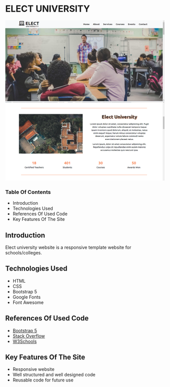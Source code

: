 # ELECT UNIVERSITY

<img src="Imgs/elect_home.png">

<img src="Imgs/elect_about.png">

### Table Of Contents

* Introduction
* Technologies Used
* References Of Used Code
* Key Features Of The Site

## Introduction

Elect university website is a responsive template website for schools/colleges.


## Technologies Used

* HTML
* CSS
* Bootstrap 5
* Google Fonts
* Font Awesome

## References Of Used Code

* [Bootstrap 5](https://v5.getbootstrap.com/docs/5.0/)
* [Stack Overflow](https://stackoverflow.com/)
* [W3Schools](https://stackoverflow.com/)

## Key Features Of The Site
* Responsive website
* Well structured and well designed code
* Reusable code for future use